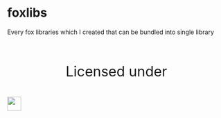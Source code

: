 # foxlibs
Every fox libraries which I created that can be bundled into single library <br>
<br>
<div>
<center><p style="font-size: 32px; display: inline-block;">Licensed under</p></center>
<img src="https://www.gnu.org/graphics/lgplv3-with-text-154x68.png" style="height: 32px; position: relative; top: 7px">
</div>